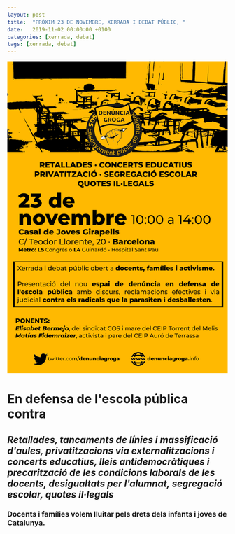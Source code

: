 ```yaml
---
layout: post
title:  "PRÒXIM 23 DE NOVEMBRE, XERRADA I DEBAT PÚBLIC, "
date:   2019-11-02 00:00:00 +0100
categories: [xerrada, debat]
tags: [xerrada, debat]
---
```

 
![Cartell oficial del debat](/img/cartell3bn.jpg)

# **En defensa de l'escola pública contra**
## ***Retallades, tancaments de línies i massificació d'aules, privatitzacions via externalitzacions i concerts educatius, lleis antidemocràtiques i precarització de les condicions laborals de les docents, desigualtats per l'alumnat, segregació escolar, quotes il·legals***

### Docents i famílies volem lluitar pels drets dels infants i joves de Catalunya.
